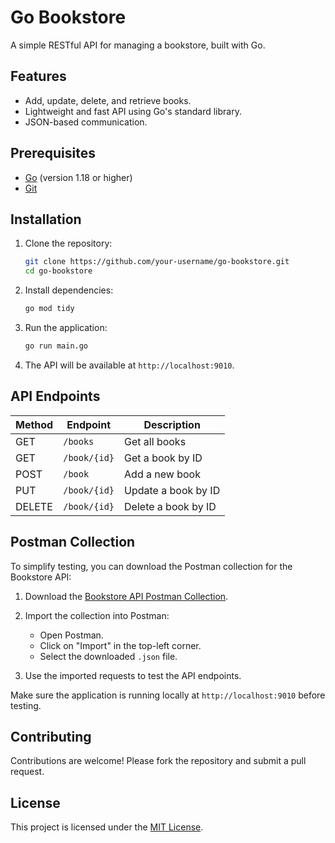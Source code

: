 # Go Bookstore

A simple RESTful API for managing a bookstore, built with Go.

## Features

- Add, update, delete, and retrieve books.
- Lightweight and fast API using Go's standard library.
- JSON-based communication.

## Prerequisites

- [Go](https://golang.org/dl/) (version 1.18 or higher)
- [Git](https://git-scm.com/)

## Installation

1. Clone the repository:

    ```bash
    git clone https://github.com/your-username/go-bookstore.git
    cd go-bookstore
    ```

2. Install dependencies:

    ```bash
    go mod tidy
    ```

3. Run the application:

    ```bash
    go run main.go
    ```

4. The API will be available at `http://localhost:9010`.

## API Endpoints

| Method | Endpoint       | Description          |
|--------|----------------|----------------------|
| GET    | `/books`       | Get all books       |
| GET    | `/book/{id}`  | Get a book by ID    |
| POST   | `/book`       | Add a new book      |
| PUT    | `/book/{id}`  | Update a book by ID |
| DELETE | `/book/{id}`  | Delete a book by ID |


## Postman Collection

To simplify testing, you can download the Postman collection for the Bookstore API:

1. Download the [Bookstore API Postman Collection](https://github.com/ZaouiAmine/go-bookstore/bookstore.postman_collection.json).

2. Import the collection into Postman:
    - Open Postman.
    - Click on "Import" in the top-left corner.
    - Select the downloaded `.json` file.

3. Use the imported requests to test the API endpoints.

Make sure the application is running locally at `http://localhost:9010` before testing.

## Contributing

Contributions are welcome! Please fork the repository and submit a pull request.

## License

This project is licensed under the [MIT License](LICENSE).
